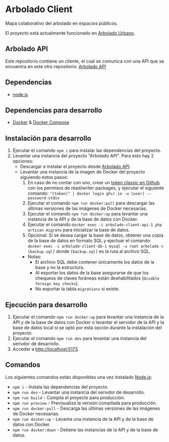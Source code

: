 # Arbolado Client

 Mapa colaborativo del arbolado en espacios públicos.

 El proyecto está actualmente funcionado en [Arbolado Urbano](https://arboladourbano.com).

 ## Arbolado API

 Este repositorio contiene un cliente, el cual se comunica con una API que se encuentra en este otro repositorio: [Arbolado API](https://github.com/Arbolado-Urbano/arbolado-api)

 ## Dependencias

- [node.js](https://nodejs.org/)

## Dependencias para desarrollo

- [Docker](https://docs.docker.com/get-docker/) & [Docker Compose](https://docs.docker.com/compose/install/)

## Instalación para desarrollo

1. Ejecutar el comando `npm i` para instalar las dependencias del proyecto.
2. Levantar una instancia del proyecto "Arbolado API". Para esto hay 2 opciones:
    - Descargar e instalar el proyecto desde [Arbolado API](https://github.com/Arbolado-Urbano/arbolado-api).
    - Levantar una instancia de la imagen de Docker del proyecto siguiendo estos pasos:
      1. En caso de no contar con uno, crear un [token classic en Github](https://docs.github.com/en/authentication/keeping-your-account-and-data-secure/managing-your-personal-access-tokens#creating-a-personal-access-token-classic) con los permisos de read/writer packages, y ejecutar el siguiente comando: `"[token]" | docker login ghcr.io -u [user] --password-stdin`
      2. Ejecutar el comando `npm run docker:pull` para descargar las últimas versiones de las imágenes de Docker necesarias.
      3. Ejecutar el comando `npm run docker:up` para levantar una instancia de la API y de la base de datos con Docker.
      4. Ejecutar el comando `docker exec -i arbolado-client-api-1 php artisan migrate` para inicializar la base de datos.
      5. Opcional: Si se desea cargar la base de datos, obtener una copia de la base de datos en formato SQL y ejectuar el comando: `docker exec -i arbolado-client-db-1 mysql -u root arbolado < [backup.sql]` donde `[backup.sql]` es la ruta al archivo SQL.
      - Notas:
        - El archivo SQL debe contener únicamente los datos de la base y no la estructura.
        - Al exportar los datos de la base asegurarse de que los chequeos de claves foráneas están deshabilitados (`Disable foreign key checks`).
        - No exportar la tabla `migrations` si existe.

## Ejecución para desarrollo

1. Ejecutar el comando `npm run docker:up` para levantar una instancia de la API y de la base de datos con Docker o levantar el servidor de la API y la base de datos local si se optó por esta opción durante la instalación del proyecto.
2. Ejecutar el comando `npm run dev` para levantar una instancia del serivdor de desarrollo.
2. Acceder a [http://localhost:5173](http://localhost:5173).

## Comandos

Los siguientes comandos están disponibles una vez instalado [Node.js](https://nodejs.org/en/):

- `npm i` - Instala las dependencias del proyecto.
- `npm run dev` - Levantar una instancia del serivdor de desarrollo.
- `npm run build` - Compila el proyecto para producción.
- `npm run preview` - Previsualiza la versión compilada para producción.
- `npm run docker:pull` - Descarga las últimas versiones de las imágenes de Docker necesarias.
- `npm run docker:up` - Levanta una instancia de la API y de la base de datos con Docker.
- `npm run docker:down` - Detiene las instancias de la API y de la base de datos.
